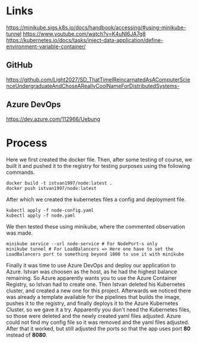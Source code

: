 # Links
https://minikube.sigs.k8s.io/docs/handbook/accessing/#using-minikube-tunnel
https://www.youtube.com/watch?v=K4uNl6JA7g8
https://kubernetes.io/docs/tasks/inject-data-application/define-environment-variable-container/

## GitHub
https://github.com/Light2027/SD_ThatTimeIReincarnatedAsAComputerScienceUndergraduateAndChoseAReallyCoolNameForDistributedSystems-

## Azure DevOps
https://dev.azure.com/112966/Uebung

# Process
Here we first created the docker file. Then, after some testing of course, we built it and pushed it to the registry for testing purposes using the following commands.
```console
docker build -t istvan1997/node:latest .
docker push istvan1997/node:latest
```

After which we created the kubernetes files a config and deployment file.
```console
kubectl apply -f node-config.yaml
kubectl apply -f node.yaml
```
We then tested these using minikube, where the commented observation was made.
```console 
minikube service --url node-service # For NodePort-s only
minikube tunnel # For LoadBalancers => Here one have to set the LoadBalancers port to something beyond 1000 to use it with minikube
```

Finally it was time to use Azure DevOps and deploy our application to Azure. 
Istvan was choosen as the host, as he had the highest balance remaining.
So Azure apparently wants you to use the Azure Container Registry, so Istvan had to create one.
Then Istvan deleted his Kubernetes cluster, and created a new one for this project.
Afterwards we noticed there was already a template available for the pipelines that builds the image, pushes it to the registry, and finally deploys it to the Azure Kubernetes Cluster, so we gave it a try.
Apparently you don't need the Kubernetes files, so those were deleted and the newly created yaml files adjusted.
Azure could not find my config file so it was removed and the yaml files adjusted.
After that it worked, but still adjusted the ports so that the app uses port **80** instead of **8080**.